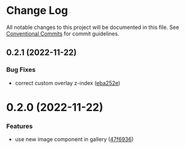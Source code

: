 # Change Log

All notable changes to this project will be documented in this file.
See [Conventional Commits](https://conventionalcommits.org) for commit guidelines.

## 0.2.1 (2022-11-22)


### Bug Fixes

* correct custom overlay z-index ([eba252e](https://github.com/CodificationOrg/cutwater-react/commit/eba252eb7a7718b5d9c9cf614eef0b7cea604a25))





# 0.2.0 (2022-11-22)


### Features

* use new image component in gallery ([47f6936](https://github.com/CodificationOrg/cutwater-react/commit/47f69360abdc5f902a0b443a30c216b42c0858f7))
